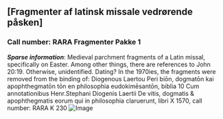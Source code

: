 ## [Fragmenter af latinsk missale vedrørende påsken]

### Call number: RARA Fragmenter Pakke 1
***Sparse information***: Medieval parchment fragments of a Latin missal, specifically on Easter. Among other things, there are references to John 20:19. Otherwise, unidentified. Dating?
In the 1970ies, the fragments were removed from the binding of: Diogenous Laertou Peri biōn, dogmatōn kai apophthegmatōn tōn en philosophia eudokimēsantōn, biblia 10 Cum annotationibus Henr.Stephani Diogenis Laertii De vitis, dogmatis & apophthegmatis eorum qui in philosophia claruerunt, libri X 
1570, call number: RARA K 230
![Image](https://github.com/kristinbourassa/Rara/blob/master/JPEG/RARA-%20fragmenter-pakke-1_001.jpg)
